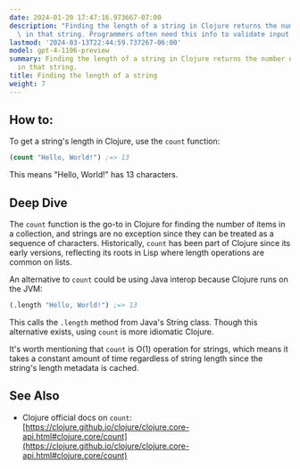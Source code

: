 ```yaml
---
date: 2024-01-20 17:47:16.973667-07:00
description: "Finding the length of a string in Clojure returns the number of characters\
  \ in that string. Programmers often need this info to validate input, loop\u2026"
lastmod: '2024-03-13T22:44:59.737267-06:00'
model: gpt-4-1106-preview
summary: Finding the length of a string in Clojure returns the number of characters
  in that string.
title: Finding the length of a string
weight: 7
---
```


## How to:
To get a string's length in Clojure, use the `count` function:

```clojure
(count "Hello, World!") ;=> 13
```

This means "Hello, World!" has 13 characters.

## Deep Dive
The `count` function is the go-to in Clojure for finding the number of items in a collection, and strings are no exception since they can be treated as a sequence of characters. Historically, `count` has been part of Clojure since its early versions, reflecting its roots in Lisp where length operations are common on lists.

An alternative to `count` could be using Java interop because Clojure runs on the JVM:

```clojure
(.length "Hello, World!") ;=> 13
```

This calls the `.length` method from Java's String class. Though this alternative exists, using `count` is more idiomatic Clojure.

It's worth mentioning that `count` is O(1) operation for strings, which means it takes a constant amount of time regardless of string length since the string's length metadata is cached.

## See Also
- Clojure official docs on `count`: [https://clojure.github.io/clojure/clojure.core-api.html#clojure.core/count](https://clojure.github.io/clojure/clojure.core-api.html#clojure.core/count)
